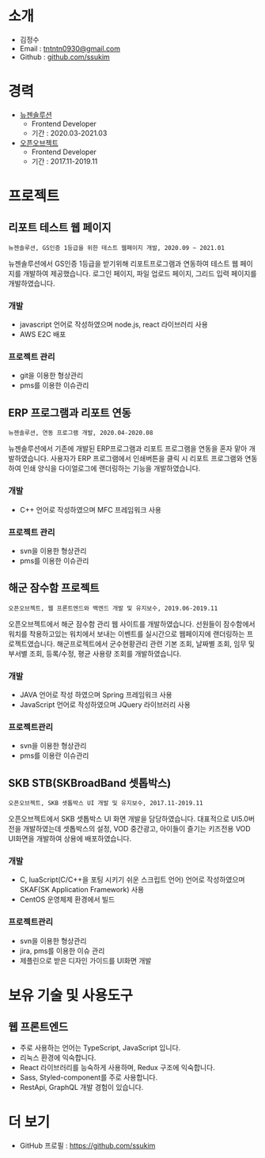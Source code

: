 # 소개

<!-- <img alt="깃헙 프로필 사진" src="https://raw.githubusercontent.com/seokju-na/resume/bf557431b5e7b5b84fed25020885dcc5e4ad79d9/assets/me_at_github.png" width="200"> -->

* 김정수
* Email : tntntn0930@gmail.com
* Github : [github.com/ssukim](https://github.com/ssukim)


# 경력
* [뉴젠솔루션](https://www.newzensolution.co.kr/)
    - Frontend Developer
    - 기간 : 2020.03-2021.03
* [오픈오브젝트](http://www.openobject.net/)
    - Frontend Developer
    - 기간 : 2017.11-2019.11

# 프로젝트
<!-- ## Toss <img src="https://user-images.githubusercontent.com/13250888/53622309-b8582700-3c3c-11e9-927d-b2dbc3465892.png" alt="토스 로고" width="22" height="22"/>
`비바리퍼블리카, 2019.2-`

BankService Silo에서 프론트엔드 개발을 하고 있습니다.

## Geek's Diary
`개인 프로젝트, 2017.5-`

개발자를 위한 TIL(Today I Learned) 작성 툴로 Markdown과 코드를 혼합하여 작성할 수 있는 문서 편집기와 버전 관리 시스템의 연동이 큰 특징입니다. 2019년 1월 3일에 베타 버전을 배포하였으며 GitHub 저장소 주소는 [seokju-na/geeks-diary](https://github.com/seokju-na/geeks-diary) 입니다.

### 개발
- Electron 프레임워크 기반의 데스크탑 애플리케이션
- TypeScript 언어로 작성하였으며 Angular 프레임워크 사용
- Karma, Jasmine, Mocha를 이용하여 테스트 자동화
- 높은 퀄리티의 코드를 유지하기 위해 노력 - DI를 적극 활용, 단위 테스트 꼼꼼히 작성
- ngrx를 사용한 상태 관리

## TownUS <img src="https://user-images.githubusercontent.com/13250888/53622388-fb19ff00-3c3c-11e9-82f4-745111bf394e.png" alt="타운컴퍼니 로고" width="22" height="22"/>
`타운컴퍼니, 웹 프론트엔드 개발, 2017.8-2018.3, 2018.8-12`

모든 단체를 위한 공동구매 플랫폼, [타운어스](https://townus.co.kr)의 신규 플랫폼 개발에 웹 프론트엔드 부분을 맡아 프로젝트를 진행하였습니다. 모바일 사용자 유입이 많아 모바일 웹 개발을 위주로 진행하였으며, 전체적인 UI/UX 개선, 단체의류 커스터마이징 기능 강화, 조직 문화 개선 등의 작업을 하였습니다.

### 개발 
- TypeScript 언어로 작성하였으며 Angular 프레임워크 사용
- Karma, Jasmine을 이용하여 테스트 자동화
- RxJS 라이브러리를 이용하여 UI 인터랙션을 처리

### DevOps
- Jira로 이슈 트래킹 및 칸반 보드를 이용하여 애자일 개발 프로세스 진행
- Travis CI로 지속적 통합 유지
- 테스트 주도 개발 실천
- GitHub를 통해 매 Pull Request 마다 코드 리뷰 실천
- Sentry 모니터링으로 버그 트래킹
- GitFlow를 이용하여 배포 전략 맞춤


## 항공예약 시스템 모바일 웹 개발
`프리랜서, 웹 프론트엔드 개발, 2017.4-7`

프리랜서로 주식회사 오마이트립에서 항공예약 시스템인 ohmytrip의 모바일 웹 개발을 담당하였습니다. 편도, 왕복, 다구간 항공 일정을 사용자가 달력에서 선택할 수 있는 등, 복잡한 UI를 구현하는 과정이 챌린지였습니다.

- JavaScript(ES6+) 언어로 작성하였으며 AngularJS 프레임워크 사용
- Azure DevOps(구 VSTS)로 이슈 트래킹


## HIMS(Hotel Intelligent Management System)
`두닷두, 웹 프론트엔드 개발, 2016.3-2017.2`

두닷두에서 호텔 관리 시스템의 B2B향 관리자용 웹 사이트를 혼자 맡아 개발하였습니다. 호텔 매니저들이 방의 상태를 확인하고 갱신하거나 스마트 워치로 등록한 이슈들을 실시간으로 트래킹 하는 기능을 개발하였습니다. 부 기능으로 호텔 용 모바일 기기에 등록가능한 디지털 사이니지를 편집하는 기능도 개발하였습니다.

### 개발
- JavaScript(ES6+) 언어로 작성하였으며 AngularJS 프레임워크 사용
- Karma, Jasmine을 이용하여 테스트 자동화
- Selenium 드라이버를 이용하여 E2E 테스트 자동화
- 웹 소켓을 이용하여 실시간 이슈 트래킹 구현
- 디지털 사이니지 편집기 구현
- 수백 개의 항목을 AngularJS 컴파일러가 처리하는데 성능 문제가 발생하여, WebWorker에서 Virtual DOM으로 항목을 계산하고 DOM에 계산된 값을 패치하는 방식으로 문제 해결

### DevOps
- Travis CI로 지속적 통합 유지
- Gulp로 빌드, 배포 환경 구축 -->
## 리포트 테스트 웹 페이지
`뉴젠솔루션, GS인증 1등급을 위한 테스트 웹페이지 개발, 2020.09 ~ 2021.01`

뉴젠솔루션에서 GS인증 1등급을 받기위해 리포트프로그램과 연동하여 테스트 웹 페이지를 개발하여 제공했습니다. 로그인 페이지, 파일 업로드 페이지, 그리드 입력 페이지를 개발하였습니다.

### 개발
- javascript 언어로 작성하였으며 node.js, react 라이브러리 사용
- AWS E2C 배포

### 프로젝트 관리
- git을 이용한 형상관리
- pms를 이용한 이슈관리

## ERP 프로그램과 리포트 연동
`뉴젠솔루션, 연동 프로그램 개발, 2020.04-2020.08`

뉴젠솔루션에서 기존에 개발된 ERP프로그램과 리포트 프로그램을 연동을 혼자 맡아 개발하였습니다. 사용자가 ERP 프로그램에서 인쇄버튼을 클릭 시 리포트 프로그램와 연동하여 인쇄 양식을 다이얼로그에 랜더링하는 기능을 개발하였습니다.

### 개발
- C++ 언어로 작성하였으며 MFC 프레임워크 사용

### 프로젝트 관리
- svn을 이용한 형상관리
- pms를 이용한 이슈관리

## 해군 잠수함 프로젝트
`오픈오브젝트, 웹 프론트엔드와 백엔드 개발 및 유지보수, 2019.06-2019.11`

오픈오브젝트에서 해군 잠수함 관리 웹 사이트를 개발하였습니다. 선원들이 잠수함에서 워치를 착용하고있는 워치에서 보내는 이벤트를 실시간으로 웹페이지에 랜더링하는 프로젝트였습니다. 해군프로젝트에서 군수현황관리 관련 기본 조회, 날짜별 조회, 임무 및 부서별 조회, 등록/수정, 평균 사용량 조회를 개발하였습니다.

### 개발
- JAVA 언어로 작성 하였으며 Spring 프레임워크 사용
- JavaScript 언어로 작성하였으며 JQuery 라이브러리 사용

### 프로젝트관리
- svn을 이용한 형상관리
- pms를 이용란 이슈관리

## SKB STB(SKBroadBand 셋톱박스)
`오픈오브젝트, SKB 셋톱박스 UI 개발 및 유지보수, 2017.11-2019.11`

오픈오브젝트에서 SKB 셋톱박스 UI 화면 개발을 담당하였습니다. 대표적으로 UI5.0버전을 개발하였는데 셋톱박스의 설정, VOD 중간광고, 아이들이 즐기는 키즈전용 VOD UI화면을 개발하여 상용에 배포하였습니다.

### 개발
- C, luaScript(C/C++을 포팅 시키기 쉬운 스크립트 언어) 언어로 작성하였으며 SKAF(SK Application Framework) 사용
- CentOS 운영체제 환경에서 빌드

### 프로젝트관리
- svn을 이용한 형상관리
- jira, pms를 이용한 이슈 관리
- 제플린으로 받은 디자인 가이드를 UI화면 개발

# 보유 기술 및 사용도구
## 웹 프론트엔드

<!-- <img alt="typescript" src="https://user-images.githubusercontent.com/13250888/53627369-a2059780-3c4b-11e9-88c2-58a7bd4a04e5.png" width="32" height="32"/> <img alt="javascript" src="https://user-images.githubusercontent.com/13250888/53627364-a16d0100-3c4b-11e9-84e2-a8c2f7311695.png" width="32" height="32"/> <img alt="react" src="https://user-images.githubusercontent.com/13250888/62798586-90d58680-bb19-11e9-9a82-9762725abede.png" width="32" height="32"/> <img alt="angular" src="https://user-images.githubusercontent.com/13250888/53627361-a16d0100-3c4b-11e9-97ee-8c87c15bf9a3.png" width="32" height="32"/> <img alt="rxjs" src="https://user-images.githubusercontent.com/13250888/53627366-a2059780-3c4b-11e9-8587-d959ed1e7119.png" width="32" height="32"/> <img alt="html5" src="https://user-images.githubusercontent.com/13250888/53627363-a16d0100-3c4b-11e9-8238-56153fb041e4.png" width="32" height="32"/> <img src="https://user-images.githubusercontent.com/13250888/53627368-a2059780-3c4b-11e9-95e3-9058d6a8afc7.png" alt="sass" width="32" height="32"/> <img alt="jest" src="https://user-images.githubusercontent.com/13250888/53627686-746d1e00-3c4c-11e9-9ec3-dd2398af09d2.png" width="32" height="32"/> <img alt="karma" src="https://user-images.githubusercontent.com/13250888/53627688-746d1e00-3c4c-11e9-8853-9a63d2cd989a.png" height="32"/> <img alt="nodejs" src="https://user-images.githubusercontent.com/13250888/53627689-7505b480-3c4c-11e9-9386-1656f03bb3d7.png" width="32" height="32" /> -->


- 주로 사용하는 언어는 TypeScript, JavaScript 입니다.
- 리눅스 환경에 익숙합니다.
- React 라이브러리를 능숙하게 사용하며, Redux 구조에 익숙합니다.
- Sass, Styled-component를 주로 사용합니다.
- RestApi, GraphQL 개발 경험이 있습니다.
<!-- - Web API를 능숙하게 사용할 수 있고, 웹 접근성을 고려하여 UI를 개발할 수 있습니다. -->
<!-- - 어떤 방식의 UI 테스트가 쉽게 깨지지 않고 효율적일지 고민합니다. -->

# 더 보기
- GitHub 프로필 : https://github.com/ssukim